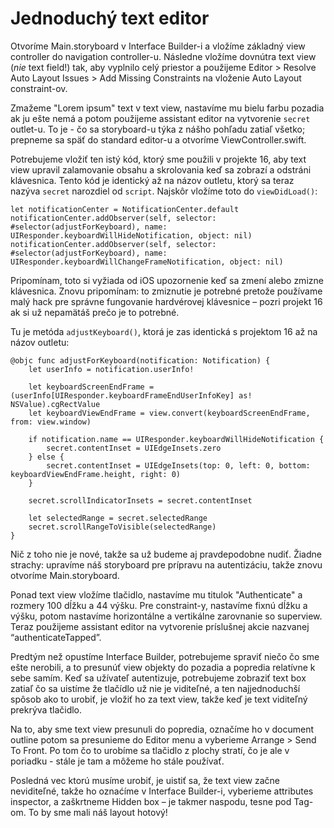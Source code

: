 # Jednoduchý text editor

Otvoríme Main.storyboard v Interface Builder-i a vložíme základný view controller do navigation controller-u. Následne vložíme dovnútra text view (*nie* text field!) tak, aby vyplnilo celý priestor a použijeme Editor > Resolve Auto Layout Issues > Add Missing Constraints na vloženie Auto Layout constraint-ov.

Zmažeme "Lorem ipsum" text v text view, nastavíme mu bielu farbu pozadia ak ju ešte nemá a potom použijeme assistant editor na vytvorenie `secret` outlet-u. To je - čo sa storyboard-u týka z nášho pohľadu zatiaľ všetko; prepneme sa späť do standard editor-u a otvoríme ViewController.swift.

Potrebujeme vložiť ten istý kód, ktorý sme použili v projekte 16, aby text view upravil zalamovanie obsahu a skrolovania keď sa zobrazí a odstráni klávesnica. Tento kód je identický až na názov outletu, ktorý sa teraz nazýva `secret` narozdiel od `script`. Najskôr vložíme toto do `viewDidLoad()`:

    let notificationCenter = NotificationCenter.default
    notificationCenter.addObserver(self, selector: #selector(adjustForKeyboard), name: UIResponder.keyboardWillHideNotification, object: nil)
    notificationCenter.addObserver(self, selector: #selector(adjustForKeyboard), name: UIResponder.keyboardWillChangeFrameNotification, object: nil)

Pripomínam, toto si vyžiada od iOS upozornenie keď sa zmení alebo zmizne klávesnica. Znovu pripomínam: to zmiznutie je potrebné pretože používame malý hack pre správne fungovanie hardvérovej klávesnice – pozri projekt 16 ak si už nepamätáš prečo je to potrebné.

Tu je metóda `adjustKeyboard()`, ktorá je zas identická s projektom 16 až na názov outletu:

    @objc func adjustForKeyboard(notification: Notification) {
        let userInfo = notification.userInfo!

        let keyboardScreenEndFrame = (userInfo[UIResponder.keyboardFrameEndUserInfoKey] as! NSValue).cgRectValue
        let keyboardViewEndFrame = view.convert(keyboardScreenEndFrame, from: view.window)

        if notification.name == UIResponder.keyboardWillHideNotification {
            secret.contentInset = UIEdgeInsets.zero
        } else {
            secret.contentInset = UIEdgeInsets(top: 0, left: 0, bottom: keyboardViewEndFrame.height, right: 0)
        }

        secret.scrollIndicatorInsets = secret.contentInset

        let selectedRange = secret.selectedRange
        secret.scrollRangeToVisible(selectedRange)
    }

Nič z toho nie je nové, takže sa už budeme aj pravdepodobne nudiť. Žiadne strachy: upravíme náš storyboard pre prípravu na autentizáciu, takže znovu otvoríme Main.storyboard.

Ponad text view vložíme tlačidlo, nastavíme mu titulok "Authenticate" a rozmery 100 dĺžku a 44 výšku. Pre constraint-y, nastavíme fixnú dĺžku a výšku, potom nastavíme horizontálne a vertikálne zarovnanie so superview. Teraz použijeme assistant editor na vytvorenie príslušnej akcie nazvanej “authenticateTapped”.

Predtým než opustíme Interface Builder, potrebujeme spraviť niečo čo sme ešte nerobili, a to presunúť view objekty do pozadia a popredia relatívne k sebe samím. Keď sa užívateľ autentizuje, potrebujeme zobraziť text box zatiaľ čo sa uistíme že tlačídlo už nie je viditeľné, a ten najjednoduchší spôsob ako to urobiť, je vložiť ho za text view, takže keď je text viditeľný prekrýva tlačidlo.

Na to, aby sme text view presunuli do popredia, označíme ho v document outline potom sa presunieme do Editor menu a vyberieme Arrange > Send To Front. Po tom čo to urobíme sa tlačidlo z plochy stratí, čo je ale v poriadku - stále je tam a môžeme ho stále používať.

Posledná vec ktorú musíme urobiť, je uistiť sa, že text view začne neviditeľné, takže ho oznaćíme v Interface Builder-i, vyberieme attributes inspector, a zaškrtneme Hidden box – je takmer naspodu, tesne pod Tag-om. To by sme mali náš layout hotový!
